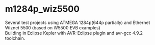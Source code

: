 # m1284p_wiz5500
Several test projects using ATMEGA 1284p(644p partially) and Ethernet Wiznet 5500 (based on W5500 EVB examples)<br/> 
Building in Eclipse Kepler with AVR-Eclipse plugin and avr-gcc 4.9.2 toolchain.
